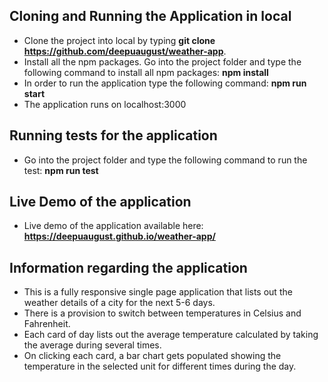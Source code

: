 ## Cloning and Running the Application in local

* Clone the project into local by typing **git clone https://github.com/deepuaugust/weather-app**.
* Install all the npm packages. Go into the project folder and type the following command to install all npm packages: **npm install**
* In order to run the application type the following command: **npm run start**
* The application runs on localhost:3000

## Running tests for the application

* Go into the project folder and type the following command to run the test: **npm run test**

## Live Demo of the application

* Live demo of the application available here: **https://deepuaugust.github.io/weather-app/**

## Information regarding the application

* This is a fully responsive single page application that lists out the weather details of a city for the next 5-6 days.
* There is a provision to switch between temperatures in Celsius and Fahrenheit.
* Each card of day lists out the average temperature calculated by taking the average during several times.
* On clicking each card, a bar chart gets populated showing the temperature in the selected unit for different times during the day.